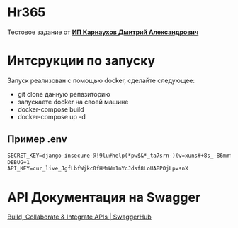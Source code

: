 # Hr365

Тестовое задание от **[ИП Карнаухов Дмитрий Александрович](https://hh.ru/vacancy/86685568?hhtmFrom=chat)**

# Интсрукции по запуску

Запуск реализован с помощью docker, сделайте следующее:

- git clone данную репазиторию
- запускаете docker на своей машине
- docker-compose build
- docker-compose up -d

## Пример .env

```markdown
SECRET_KEY=django-insecure-@!9lu#help(*pw$&*_ta7srn-)(v=xuns#+8s_-86mmf4^%23d
DEBUG=1
API_KEY=cur_live_JgfLbfWjkc0fHMmWm1nYcJdsf8LoUABPOjLpvsnX
```

# API Документация на Swagger

[Build, Collaborate & Integrate APIs | SwaggerHub](https://app.swaggerhub.com/apis/MULHAMS/hr365/1.0.0)